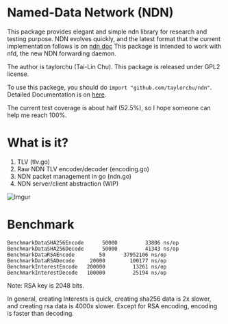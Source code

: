 Named-Data Network (NDN)
========================
This package provides elegant and simple ndn library for research and testing purpose.
NDN evolves quickly, and the latest format that the current implementation follows is on [ndn doc](http://named-data.net/doc/ndn-tlv/)
This package is intended to work with nfd, the new NDN forwarding daemon.

The author is taylorchu (Tai-Lin Chu). This package is released under GPL2 license.

To use this packege, you should do `import "github.com/taylorchu/ndn"`.
Detailed Documentation is on [here](https://godoc.org/github.com/taylorchu/ndn).

The current test coverage is about half (52.5%), so I hope someone can help me reach 100%.

What is it?
===========
1. TLV (tlv.go)
2. Raw NDN TLV encoder/decoder (encoding.go)
3. NDN packet management in go (ndn.go)
4. NDN server/client abstraction (WIP)

![Imgur](http://i.imgur.com/68hMHZu.png?1)

Benchmark
=========
```
BenchmarkDataSHA256Encode      50000         33806 ns/op
BenchmarkDataSHA256Decode      50000         41343 ns/op
BenchmarkDataRSAEncode        50      37952106 ns/op
BenchmarkDataRSADecode     20000        100177 ns/op
BenchmarkInterestEncode   200000         13261 ns/op
BenchmarkInterestDecode   100000         25194 ns/op
```
Note: RSA key is 2048 bits. 

In general, creating Interests is quick, creating sha256 data is 2x slower, and creating rsa data is 4000x slower.
Except for RSA encoding, encoding is faster than decoding.
